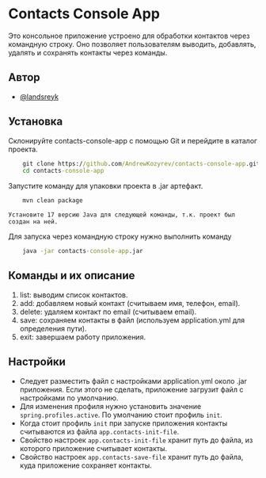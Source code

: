 
# Contacts Console App

Это консольное приложение устроено для обработки контактов через командную строку.
Оно позволяет пользователям выводить, добавлять, удалять и сохранять контакты через команды.


## Автор

- [@landsreyk](https://www.github.com/AndrewKozyrev)


## Установка

Склонируйте contacts-console-app с помощью Git и перейдите в каталог проекта.

```cmd
    git clone https://github.com/AndrewKozyrev/contacts-console-app.git
    cd contacts-console-app
```

Запустите команду для упаковки проекта в .jar артефакт.
```cmd 
    mvn clean package
``` 

`Установите 17 версию Java для следующей команды, т.к. проект был создан на ней.`

Для запуска через командную строку нужно выполнить команду

```cmd
    java -jar contacts-console-app.jar
```
## Команды и их описание

1. list: выводим список контактов.
2. add: добавляем новый контакт (считываем имя, телефон, email).
3. delete: удаляем контакт по email (считываем email).
4. save: сохраняем контакты в файл (используем application.yml для определения пути).
5. exit: завершаем работу приложения.
## Настройки

- Следует разместить файл с настройками application.yml около .jar приложения. Если этого не сделать, приложение загрузит файл с настройками по умолчанию.
- Для изменения профиля нужно установить значение `spring.profiles.active`. По умолчанию стоит профиль `init`.
- Когда стоит профиль `init` при запуске приложения контакты считываются из файла `app.contacts-init-file`.
- Свойство настроек `app.contacts-init-file` хранит путь до файла, из которого приложение считывает контакты.
- Свойство настроек `app.contacts-save-file` хранит путь до файла, куда приложение сохраняет контакты.